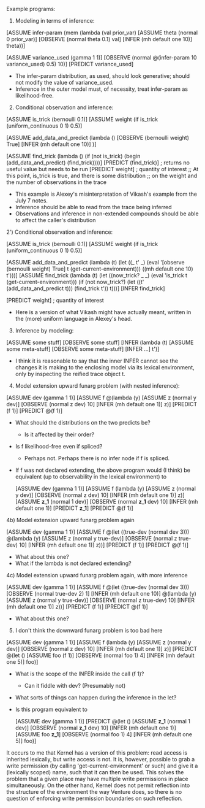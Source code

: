 Example programs:

1) Modeling in terms of inference:

  [ASSUME infer-param (mem (lambda (val prior_var)
    [ASSUME theta (normal 0 prior_var)]
    [OBSERVE (normal theta 0.1) val]
    [INFER (mh default one 10)]
    theta))]

  [ASSUME variance_used (gamma 1 1)]
  [OBSERVE (normal @(infer-param 10 variance_used) 0.5) 10)]
  [PREDICT variance_used]

- The infer-param distribution, as used, should look generative;
  should not modify the value of variance_used.
- Inference in the outer model must, of necessity, treat infer-param
  as likelihood-free.

2) Conditional observation and inference:

  [ASSUME is_trick (bernoulli 0.1)]
  [ASSUME weight (if is_trick (uniform_continuous 0 1) 0.5)]

  [ASSUME add_data_and_predict (lambda ()
     [OBSERVE (bernoulli weight) True]
     [INFER (mh default one 10)]
     )]

  [ASSUME find_trick (lambda ()
    (if (not is_trick)
        (begin (add_data_and_predict) (find_trick))))]
  [PREDICT (find_trick)] ; returns no useful value but needs to be run
  [PREDICT weight] ; quantity of interest
  ;; At this point, is_trick is true, and there is some distribution
  ;; on the weight and the number of observations in the trace

- This example is Alexey's misinterpretation of Vikash's example
  from the July 7 notes.
- Inference should be able to read from the trace being inferred
- Observations and inference in non-extended compounds should be able
  to affect the caller's distribution

2') Conditional observation and inference:

  [ASSUME is_trick (bernoulli 0.1)]
  [ASSUME weight (if is_trick (uniform_continuous 0 1) 0.5)]

  [ASSUME add_data_and_predict (lambda (t)
    (let ((_ t' _) (eval '[observe (bernoulli weight) True] t (get-current-environment)))
      ((mh default one 10) t')))]
  [ASSUME find_trick (lambda (t)
    (let ((now_trick? _ _) (eval 'is_trick t (get-current-environment)))
      (if (not now_trick?)
          (let ((t' (add_data_and_predict t)))
            (find_trick t'))
          t)))]
  [INFER find_trick]

  [PREDICT weight] ; quantity of interest

- Here is a version of what Vikash might have actually meant, written
  in the (more) uniform language in Alexey's head.

3) Inference by modeling:

  [ASSUME some stuff]
  [OBSERVE some stuff]
  [INFER (lambda (t)
    [ASSUME some meta-stuff]
    [OBSERVE some meta-stuff]
    [INFER ...]
    t')]

- I think it is reasonable to say that the inner INFER cannot see the
  changes it is making to the enclosing model via its lexical
  environment, only by inspecting the reified trace object t.

4) Model extension upward funarg problem (with nested inference):

  [ASSUME dev (gamma 1 1)]
  [ASSUME f @(lambda (y)
    [ASSUME z (normal y dev)]
    [OBSERVE (normal z dev) 10]
    [INFER (mh default one 1)]
    z)]
  [PREDICT (f 1)]
  [PREDICT @(f 1)]

- What should the distributions on the two predicts be?
  - Is it affected by their order?
- Is f likelihood-free even if spliced?
  - Perhaps not.  Perhaps there is no infer node if f is spliced.
- If f was not declared extending, the above program would (I think)
  be equivalent (up to observability in the lexical environment) to

  [ASSUME dev (gamma 1 1)]
  [ASSUME f (lambda (y)
    [ASSUME z (normal y dev)]
    [OBSERVE (normal z dev) 10]
    [INFER (mh default one 1)]
    z)]
  [ASSUME __z_1__ (normal 1 dev)]
  [OBSERVE (normal __z_1__ dev) 10]
  [INFER (mh default one 1)]
  [PREDICT __z_1__]
  [PREDICT @(f 1)]

4b) Model extension upward funarg problem again

  [ASSUME dev (gamma 1 1)]
  [ASSUME f @(let ((true-dev (normal dev 3)))
    @(lambda (y)
      [ASSUME z (normal y true-dev)]
      [OBSERVE (normal z true-dev) 10]
      [INFER (mh default one 1)]
      z))]
  [PREDICT (f 1)]
  [PREDICT @(f 1)]

- What about this one?
- What if the lambda is not declared extending?

4c) Model extension upward funarg problem again, with more inference

  [ASSUME dev (gamma 1 1)]
  [ASSUME f @(let ((true-dev (normal dev 3)))
    [OBSERVE (normal true-dev 2) 1]
    [INFER (mh default one 10)]
    @(lambda (y)
      [ASSUME z (normal y true-dev)]
      [OBSERVE (normal z true-dev) 10]
      [INFER (mh default one 1)]
      z))]
  [PREDICT (f 1)]
  [PREDICT @(f 1)]

- What about this one?

5) I don't think the downward funarg problem is too bad here

  [ASSUME dev (gamma 1 1)]
  [ASSUME f (lambda (y)
    [ASSUME z (normal y dev)]
    [OBSERVE (normal z dev) 10]
    [INFER (mh default one 1)]
    z)]
  [PREDICT @(let ()
    [ASSUME foo (f 1)]
    [OBSERVE (normal foo 1) 4]
    [INFER (mh default one 5)]
    foo)]

- What is the scope of the INFER inside the call (f 1)?
  - Can it fiddle with dev?  (Presumably not)
- What sorts of things can happen during the inference in the let?
- Is this program equivalent to

  [ASSUME dev (gamma 1 1)]
  [PREDICT @(let ()
    [ASSUME __z_1__ (normal 1 dev)]
    [OBSERVE (normal __z_1__ dev) 10]
    [INFER (mh default one 1)]
    [ASSUME foo __z_1__]
    [OBSERVE (normal foo 1) 4]
    [INFER (mh default one 5)]
    foo)]

It occurs to me that Kernel has a version of this problem: read access
is inherited lexically, but write access is not.  It is, however,
possible to grab a write permission (by calling
'get-current-environment' or such) and give it a (lexically scoped)
name, such that it can then be used.  This solves the problem that a
given place may have multiple write permissions in place
simultaneously.  On the other hand, Kernel does not permit reflection
into the structure of the environment the way Venture does, so there
is no question of enforcing write permission boundaries on such
reflection.
